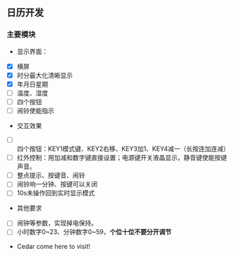 ## 日历开发

### 主要模块

- 显示界面：

* [x] 横屏
* [x] 时分最大化清晰显示
* [x] 年月日星期
* [ ] 温度、湿度
* [ ] 四个按钮
* [ ] 闹铃使能指示

- 交互效果

* [ ] 四个按钮：KEY1模式键、KEY2右移、KEY3加1、KEY4减一（长按连加连减）
* [ ] 红外控制：用加减和数字键直接设置；电源键开关液晶显示，静音键使能按键声音。
* [ ] 整点提示、按键音、闹铃
* [ ] 闹铃响一分钟、按键可以关闭
* [ ] 10s未操作回到实时显示模式

- 其他要求

* [ ] 闹钟等参数，实现掉电保持。
* [ ] 小时数字0~23、分钟数字0~59，**个位十位不要分开调节**

- Cedar come here to visit!

